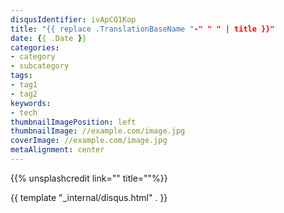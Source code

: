 ```yaml
---
disqusIdentifier: ivApCQ1Kop
title: "{{ replace .TranslationBaseName "-" " " | title }}"
date: {{ .Date }}
categories:
- category
- subcategory
tags:
- tag1
- tag2
keywords:
- tech
thumbnailImagePosition: left
thumbnailImage: //example.com/image.jpg
coverImage: //example.com/image.jpg
metaAlignment: center
---
```


<!--more-->

{{% unsplashcredit link="" title=""%}}


{{ template "_internal/disqus.html" . }}
